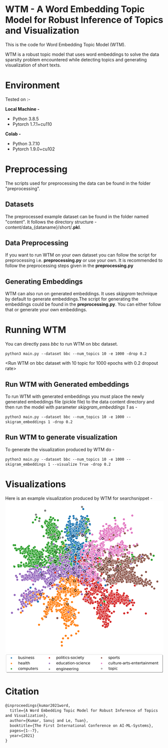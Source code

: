# WTM - A Word Embedding Topic Model for Robust Inference of Topics and Visualization
This is the code for Word Embedding Topic Model (WTM).

WTM is a robust topic model that uses word embeddings to solve the data sparsity problem encountered while detecting topics and generating
visualization of short texts. 

# Environment
Tested on :-

**Local Machine -**
<ul>
  <li>Python 3.8.5</li>
  <li>Pytorch 1.7.1+cu110</li>
</ul>

**Colab -**
<ul>
  <li>Python 3.7.10</li>
  <li>Pytorch 1.9.0+cu102</li>
</ul>

# Preprocessing
The scripts used for preprocessing the data can be found in the folder "preprocessing".
## Datasets
The preprocessed example dataset can be found in the folder named "content". It follows the directory structure - content/data_{dataname}/short/**.pkl**. 
## Data Preprocessing
If you want to run WTM on your own dataset you can follow the script for preprocessing i.e. **preprocessing.py** or use your own. It is recommended to follow the preprocessing steps given in the **preprocessing.py**

## Generating Embeddings
WTM can also run on generated embeddings. It uses *skipgram* technique by default to generate embeddings.The script for generating the embeddings could be found in the **preprocessing.py**. You can either follow that or generate your own embeddings.

# Running WTM
You can directly pass *bbc* to run WTM on bbc dataset.
```  
python3 main.py --dataset bbc --num_topics 10 -e 1000 -drop 0.2
```
<Run WTM on bbc dataset with 10 topic for 1000 epochs with 0.2 dropout rate> <br/>

## Run WTM with Generated embeddings
To run WTM with generated embeddings you must place the newly generated embeddings file (pickle file) to the data content directory and then run the model with parameter *skipgram_embeddings 1* as -
```  
python3 main.py --dataset bbc --num_topics 10 -e 1000 --skigram_embeddings 1 -drop 0.2
```
## Run WTM to generate visualization
To generate the visualization produced by WTM do -
```  
python3 main.py --dataset bbc --num_topics 10 -e 1000 --skigram_embeddings 1 --visualize True -drop 0.2
```

# Visualizations
Here is an example visualization produced by WTM for searchsnippet - <br/>
![ssnip_vis](/visualizations/searchsnippet_WTM.png)
![ssnip_label](/visualizations/searchsnippet_WTM_label.png)

# Citation 
```
@inproceedings{kumar2021word,
  title={A Word Embedding Topic Model for Robust Inference of Topics and Visualization},
  author={Kumar, Sanuj and Le, Tuan},
  booktitle={The First International Conference on AI-ML-Systems},
  pages={1--7},
  year={2021}
}
```
